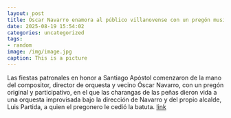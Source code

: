 ```yaml
---
layout: post
title: Óscar Navarro enamora al público villanovense con un pregón musical
date: 2025-08-19 15:54:02
categories: uncategorized
tags:
- random
image: /img/image.jpg
caption: This is a picture
---
```

Las fiestas patronales en honor a Santiago Apóstol comenzaron de la mano del compositor, director de orquesta y vecino Óscar Navarro, con un pregón original y participativo, en el que las charangas de las peñas dieron vida a una orquesta improvisada bajo la dirección de Navarro y del propio alcalde, Luis Partida, a quien el pregonero le cedió la batuta.   [link](https://www.ayto-villacanada.es/informacion-de-interes/fiestas-tradiciones/oscar-navarro-enamora-al-publico-villanovense-con-un-pregon-musical/)
